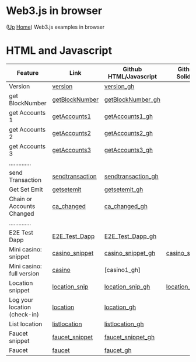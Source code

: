 # Web3.js in browser  <!-- omit in toc --> 
([Up](..) [Home](..\..))
Web3.js examples in browser

# HTML and Javascript
  
| Feature                       | Link                  | Github HTML/Javascript     | Github Solidity
| ---------                     | -------               | -----------                | ------------------
| Version                       | [version]             | [version_gh]
| get BlockNumber               | [getBlockNumber]      | [getBlockNumber_gh]
| get Accounts 1                | [getAccounts1]        | [getAccounts1_gh]
| get Accounts 2                | [getAccounts2]        | [getAccounts2_gh]
| get Accounts 3                | [getAccounts3]        | [getAccounts3_gh]
| ..............
| send Transaction              | [sendtransaction]     | [sendtransaction_gh]
| Get Set Emit                  | [getsetemit]          | [getsetemit_gh]
| Chain or Accounts Changed     | [ca_changed]          | [ca_changed_gh]
| ..............   
| E2E Test Dapp                 | [E2E_Test_Dapp]       | [E2E_Test_Dapp_gh]
| Mini casino: snippet          | [casino_snippet]      | [casino_snippet_gh]       | [casino_sol_gh]
| Mini casino: full version     | [casino]              | [casino1_gh]              
| Location snippet              | [location_snip]       | [location_snip_gh]        | [location_sol_gh]  
| Log your location (check-in)  | [location]            | [location_gh]             
| List location                 | [listlocation]        | [listlocation_gh]         
| Faucet snippet                | [faucet_snippet]      | [faucet_snippet_gh]
| Faucet                        | [faucet]              | [faucet_gh]

[location]:          http://web3examples.com/location
[location_gh]:       https://github.com/web3examples/location
[location_sol_gh]:   https://github.com/web3examples/location/blob/master/truffle/contracts/DistanceHHS.sol
[location_snip]:     https://web3examples.com/ethereum/web3js_browser/location_snippet.html
[location_snip_gh]:  https://github.com/web3examples/ethereum/blob/master/web3js_browser/location_snippet.html
[listlocation]:      http://web3examples.com/location/listlocation.html
[listlocation_gh]:   https://github.com/web3examples/location/blob/master/listlocation.html


[casino]:            http://web3examples.com/ethereum/casino/
[casino_gh]:         https://github.com/web3examples/ethereum/tree/master/casino
[casino_sol_gh]:     https://github.com/web3examples/ethereum/blob/master/solidity_examples/Casino.sol
[casino_snippet]:    https://web3examples.com/ethereum/web3js_browser/casino_snippet.html
[casino_snippet_gh]: https://github.com/web3examples/ethereum/blob/master/web3js_browser/casino_snippet.html


[faucet]:            http://web3examples.com/ethereum/faucet
[faucet_gh]:         https://github.com/web3examples/ethereum/tree/master/faucet
[faucet_snippet]:    https://web3examples.com/ethereum/web3js_browser/faucet_snippet.html
[faucet_snippet_gh]: https://github.com/web3examples/ethereum/blob/master/web3js_browser/faucet_snippet.html

[version]:           https://web3examples.com/ethereum/web3js_browser/version.html

[getBlockNumber]:    https://web3examples.com/ethereum/web3js_browser/getBlockNumber.html
[getAccounts1]:      https://web3examples.com/ethereum/web3js_browser/getaccounts1.html
[getAccounts2]:      https://web3examples.com/ethereum/web3js_browser/getaccounts2.html
[getAccounts3]:      https://web3examples.com/ethereum/web3js_browser/getaccounts3.html
[ca_changed]:        https://web3examples.com/ethereum/web3js_browser/ChainOrAccountsChanged.html

[sendtransaction]:   https://web3examples.com/ethereum/web3js_browser/sendtransaction.html
[E2E_Test_Dapp]:     https://metamask.github.io/test-dapp




[getsetemit]:        https://web3examples.com/ethereum/web3js_browser/getsetemit.html


[version_gh]:            https://github.com/web3examples/ethereum/blob/master/web3js_browser/version.html

[getBlockNumber_gh]:     https://github.com/web3examples/ethereum/blob/master/web3js_browser/getBlockNumber.html
[getAccounts1_gh]:       https://github.com/web3examples/ethereum/blob/master/web3js_browser/getaccounts1.html
[getAccounts2_gh]:       https://github.com/web3examples/ethereum/blob/master/web3js_browser/getaccounts2.html
[getAccounts3_gh]:       https://github.com/web3examples/ethereum/blob/master/web3js_browser/getaccounts3.html
[sendtransaction_gh]:    https://github.com/web3examples/ethereum/blob/master/web3js_browser/sendtransaction.html
[ca_changed_gh]:         https://github.com/web3examples/ethereum/blob/master/web3js_browser/ChainOrAccountsChanged.html

[E2E_Test_Dapp_gh]:      https://github.com/MetaMask/test-dapp/blob/master/src/index.js






[getsetemit_gh]:         https://github.com/web3examples/ethereum/blob/master/web3js_browser/getsetemit.html

  
